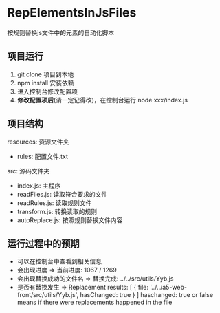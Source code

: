 # RepElementsInJsFiles

按规则替换js文件中的元素的自动化脚本

## 项目运行

1. git clone 项目到本地
2. npm install 安装依赖
3. 进入控制台修改配置项
4. **修改配置项后**(请一定记得改)，在控制台运行 node xxx/index.js

## 项目结构

resources: 资源文件夹

* rules: 配置文件.txt

src: 源码文件夹

* index.js: 主程序
* readFiles.js: 读取符合要求的文件
* readRules.js: 读取规则文件
* transform.js: 转换读取的规则
* autoReplace.js: 按照规则替换文件内容

## 运行过程中的预期

* 可以在控制台中查看到相关信息
* 会出现进度 => 当前进度:  1067 / 1269
* 会出现替换成功的文件名 => 替换完成:  ../../src/utils/Yyb.js
* 是否有替换发生 => Replacement results: [ { file: '../../a5-web-front/src/utils/Yyb.js', hasChanged: true } ] haschanged: true or false means if there were replacements happened in the file
